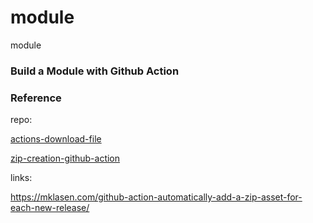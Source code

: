 # module
module

### Build a Module with Github Action


### Reference

repo: 

[actions-download-file](https://github.com/suisei-cn/actions-download-file/)

[zip-creation-github-action](https://github.com/mklasen/zip-creation-github-action/)

links:

https://mklasen.com/github-action-automatically-add-a-zip-asset-for-each-new-release/


